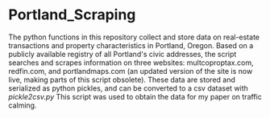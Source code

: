 # Portland_Scraping

The python functions in this repository collect and store data on real-estate transactions and property characteristics in Portland, Oregon. Based on a publicly available registry of all Portland's civic addresses, the script searches and scrapes information on three websites: multcoproptax.com, redfin.com, and portlandmaps.com (an updated version of the site is now live, making parts of this script obsolete). These data are stored and serialized as python pickles, and can be converted to a csv dataset with *pickle2csv.py* This script was used to obtain the data for my paper on traffic calming.